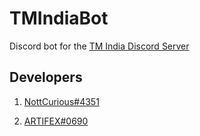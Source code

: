 # TMIndiaBot

Discord bot for the [TM India Discord Server](https://discord.gg/aztYuhWxgU "TM India Discord invite")

## Developers
1. [NottCurious#4351](https://github.com/NottCurious "NottCurious")

2. [ARTIFEX#0690](https://github.com/artifexdevstuff/ "artifexdevstuff")
